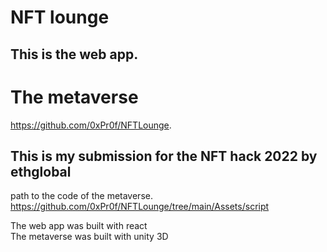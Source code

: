 # NFT lounge    
  
## This is the web app. 

# The metaverse 

https://github.com/0xPr0f/NFTLounge. 

## This is my submission for the NFT hack 2022 by ethglobal

path to the code of the metaverse. 
https://github.com/0xPr0f/NFTLounge/tree/main/Assets/script

The web app was built with react  
The metaverse was built with unity 3D

